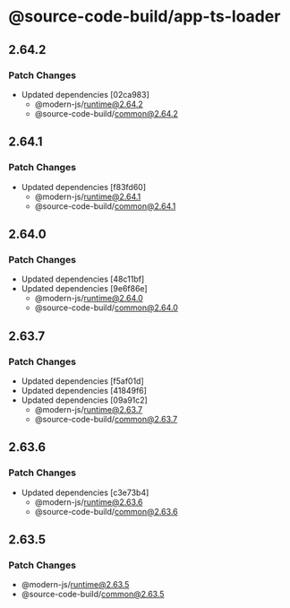 # @source-code-build/app-ts-loader

## 2.64.2

### Patch Changes

- Updated dependencies [02ca983]
  - @modern-js/runtime@2.64.2
  - @source-code-build/common@2.64.2

## 2.64.1

### Patch Changes

- Updated dependencies [f83fd60]
  - @modern-js/runtime@2.64.1
  - @source-code-build/common@2.64.1

## 2.64.0

### Patch Changes

- Updated dependencies [48c11bf]
- Updated dependencies [9e6f86e]
  - @modern-js/runtime@2.64.0
  - @source-code-build/common@2.64.0

## 2.63.7

### Patch Changes

- Updated dependencies [f5af01d]
- Updated dependencies [41849f6]
- Updated dependencies [09a91c2]
  - @modern-js/runtime@2.63.7
  - @source-code-build/common@2.63.7

## 2.63.6

### Patch Changes

- Updated dependencies [c3e73b4]
  - @modern-js/runtime@2.63.6
  - @source-code-build/common@2.63.6

## 2.63.5

### Patch Changes

- @modern-js/runtime@2.63.5
- @source-code-build/common@2.63.5
